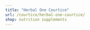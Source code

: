 ```yaml
---
title: "Herbal One Courtice"
url: /courtice/herbal-one-courtice/
shop: nutrition supplements
---
```

